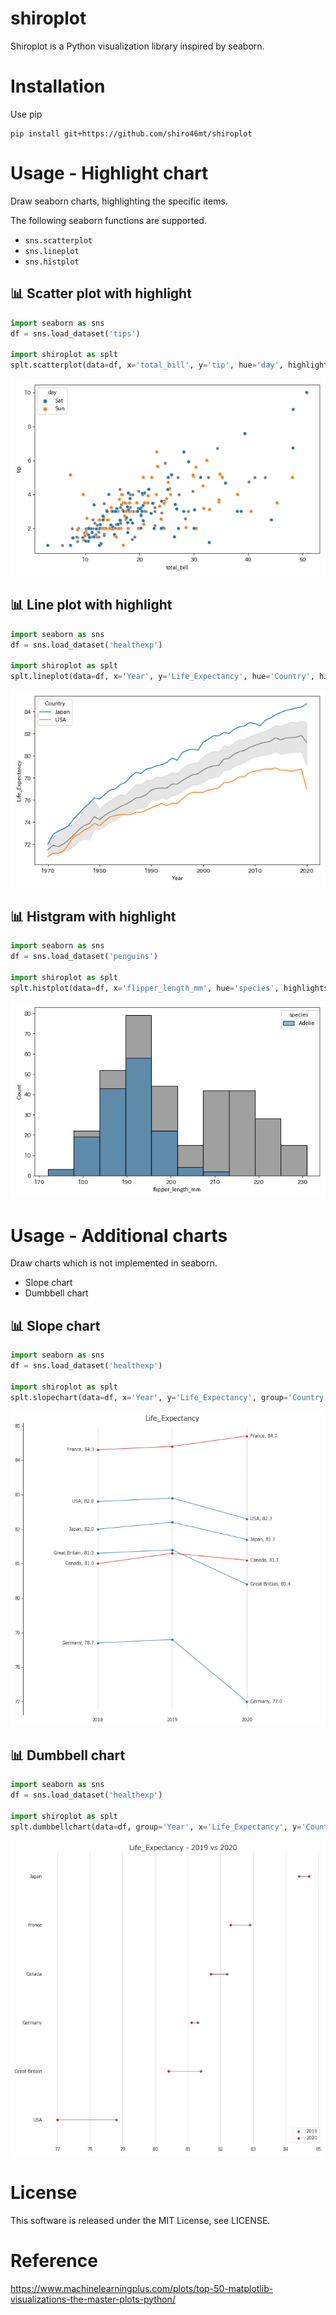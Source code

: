 # shiroplot
Shiroplot is a Python visualization library inspired by seaborn.

# Installation
Use pip
```
pip install git+https://github.com/shiro46mt/shiroplot
```

# Usage - Highlight chart
Draw seaborn charts, highlighting the specific items.

The following seaborn functions are supported.
- `sns.scatterplot`
- `sns.lineplot`
- `sns.histplot`

## 📊 Scatter plot with highlight
```python
import seaborn as sns
df = sns.load_dataset('tips')

import shiroplot as splt
splt.scatterplot(data=df, x='total_bill', y='tip', hue='day', highlights=['Sat', 'Sun'])
```
![highlight-scatterplot-01](https://raw.githubusercontent.com/shiro46mt/shiroplot/images/highlight-scatterplot-01.png)

## 📊 Line plot with highlight
```python
import seaborn as sns
df = sns.load_dataset('healthexp')

import shiroplot as splt
splt.lineplot(data=df, x='Year', y='Life_Expectancy', hue='Country', highlights=['Japan', 'USA'])
```
![highlight-lineplot-01](https://raw.githubusercontent.com/shiro46mt/shiroplot/images/highlight-lineplot-01.png)

## 📊 Histgram with highlight
```python
import seaborn as sns
df = sns.load_dataset('penguins')

import shiroplot as splt
splt.histplot(data=df, x='flipper_length_mm', hue='species', highlights='Adelie')
```
![highlight-histplot-01](https://raw.githubusercontent.com/shiro46mt/shiroplot/images/highlight-histplot-01.png)

# Usage - Additional charts
Draw charts which is not implemented in seaborn.
- Slope chart
- Dumbbell chart

## 📊 Slope chart
```python
import seaborn as sns
df = sns.load_dataset('healthexp')

import shiroplot as splt
splt.slopechart(data=df, x='Year', y='Life_Expectancy', group='Country', x_items=[2018, 2019, 2020], fmt='{:.1f}')
```
![slopechart-01](https://raw.githubusercontent.com/shiro46mt/shiroplot/images/slopechart-01.png)

## 📊 Dumbbell chart
```python
import seaborn as sns
df = sns.load_dataset('healthexp')

import shiroplot as splt
splt.dumbbellchart(data=df, group='Year', x='Life_Expectancy', y='Country', group_items=[2019, 2020], ax=ax)
```
![dumbbellchart-01](https://raw.githubusercontent.com/shiro46mt/shiroplot/images/dumbbellchart-01.png)

# License
This software is released under the MIT License, see LICENSE.

# Reference
https://www.machinelearningplus.com/plots/top-50-matplotlib-visualizations-the-master-plots-python/
